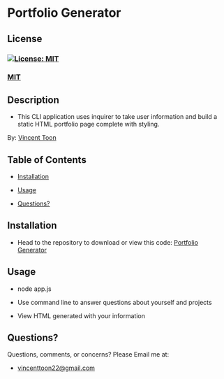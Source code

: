 # Portfolio Generator

## License
### [![License: MIT](https://img.shields.io/badge/License-MIT-yellow.svg)](https://opensource.org/licenses/MIT)
### [MIT](https://opensource.org/licenses/MIT)

## Description

* This CLI application uses inquirer to take user information and build a static HTML portfolio page complete with styling. 

By: [Vincent Toon](https://github.com/Vincenttoon)

## Table of Contents

* [Installation](#installation)

* [Usage](#usage)

* [Questions?](#questions)

## Installation

* Head to the repository to download or view this code: [Portfolio Generator](https://github.com/Vincenttoon/portfolio-generator)

## Usage

* node app.js

* Use command line to answer questions about yourself and projects

* View HTML generated with your information

## Questions?

Questions, comments, or concerns? Please Email me at:
* vincenttoon22@gmail.com
